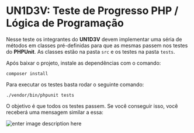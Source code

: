 
# UN1D3V: Teste de Progresso PHP / Lógica de Programação

Nesse teste os integrantes do **UN1D3V** devem implementar uma séria de métodos em classes pré-definidas para que as mesmas passem nos testes do **PHPUnit**. As classes estão na pasta `src` e os testes na pasta `tests`.

Após baixar o projeto, instale as dependências com o comando:

`composer install`

Para executar os testes basta rodar o seguinte comando:

    ./vendor/bin/phpunit tests

O objetivo é que todos os testes passem. Se você conseguir isso, você receberá uma mensagem similar a essa:

![enter image description here](https://github.com/PHPauloReis/unidev-teste-de-progresso-2/blob/main/img/cover.png?raw=true)


